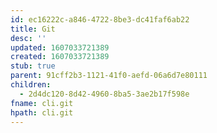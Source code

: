 ```yaml
---
id: ec16222c-a846-4722-8be3-dc41faf6ab22
title: Git
desc: ''
updated: 1607033721389
created: 1607033721389
stub: true
parent: 91cff2b3-1121-41f0-aefd-06a6d7e80111
children:
  - 2d4dc120-8d42-4960-8ba5-3ae2b17f598e
fname: cli.git
hpath: cli.git
---
```



